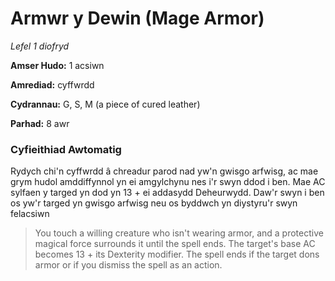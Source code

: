 # Armwr y Dewin (Mage Armor)

*Lefel 1 diofryd*

**Amser Hudo:** 1 acsiwn

**Amrediad:** cyffwrdd

**Cydrannau:** G, S, M (a piece of cured leather)

**Parhad:** 8 awr

### Cyfieithiad Awtomatig

Rydych chi'n cyffwrdd â chreadur parod nad yw'n gwisgo arfwisg, ac mae grym hudol amddiffynnol yn ei amgylchynu nes i'r swyn ddod i ben. Mae AC sylfaen y targed yn dod yn 13 + ei addasydd Deheurwydd. Daw'r swyn i ben os yw'r targed yn gwisgo arfwisg neu os byddwch yn diystyru'r swyn felacsiwn

>  You touch a willing creature who isn't wearing armor, and a protective magical force surrounds it until the spell ends. The target's base AC becomes 13 + its Dexterity modifier. The spell ends if the target dons armor or if you dismiss the spell as an action.